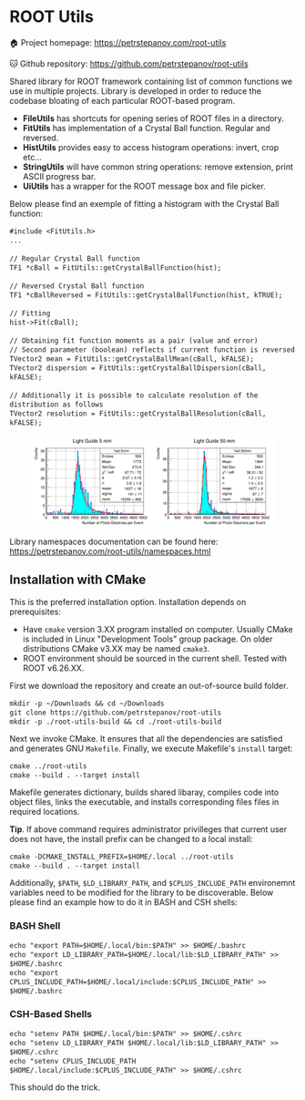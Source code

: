 ROOT Utils
==========

🏠️ Project homepage: https://petrstepanov.com/root-utils

🐱 Github repository: https://github.com/petrstepanov/root-utils

Shared library for ROOT framework containing list of common functions we use in multiple projects. Library is developed in order to reduce the codebase bloating of each particular ROOT-based program.

* **FileUtils** has shortcuts for opening series of ROOT files in a directory.
* **FitUtils** has implementation of a Crystal Ball function. Regular and reversed.
* **HistUtils** provides easy to access histogram operations: invert, crop etc...
* **StringUtils** will have common string operations: remove extension, print ASCII progress bar.
* **UiUtils** has a wrapper for the ROOT message box and file picker.

Below please find an exemple of fitting a histogram with the Crystal Ball function:

```
#include <FitUtils.h>
...

// Regular Crystal Ball function
TF1 *cBall = FitUtils::getCrystalBallFunction(hist);

// Reversed Crystal Ball function
TF1 *cBallReversed = FitUtils::getCrystalBallFunction(hist, kTRUE);

// Fitting
hist->Fit(cBall);

// Obtaining fit function moments as a pair (value and error)
// Second parameter (boolean) reflects if current function is reversed
TVector2 mean = FitUtils::getCrystalBallMean(cBall, kFALSE);
TVector2 dispersion = FitUtils::getCrystalBallDispersion(cBall, kFALSE);

// Additionally it is possible to calculate resolution of the distribution as follows
TVector2 resolution = FitUtils::getCrystalBallResolution(cBall, kFALSE);
```

<p align="center">
  <img width="85%" src="https://raw.githubusercontent.com/petrstepanov/root-utils/master/resources/crystal-ball-fit.png" alt="Fitting ROOT histograms with Crystal Ball function" />
</p>

Library namespaces documentation can be found here: https://petrstepanov.com/root-utils/namespaces.html

Installation with CMake
-----------------------

This is the preferred installation option. Installation depends on prerequisites:
* Have `cmake` version 3.XX program installed on computer. Usually CMake is included in Linux "Development Tools" group package. On older distributions CMake v3.XX may be named `cmake3`.
* ROOT environment should be sourced in the current shell. Tested with ROOT v6.26.XX.

First we download the repository and create an out-of-source build folder.

```
mkdir -p ~/Downloads && cd ~/Downloads
git clone https://github.com/petrstepanov/root-utils
mkdir -p ./root-utils-build && cd ./root-utils-build
```

Next we invoke CMake. It ensures that all the dependencies are satisfied and generates GNU `Makefile`. Finally, we execute Makefile's `install` target:

```
cmake ../root-utils
cmake --build . --target install
```

Makefile generates dictionary, builds shared libaray, compiles code into object files, links the executable, and installs corresponding files files in required locations. 

**Tip**. If above command requires administrator privilleges that current user does not have, the install prefix can be changed to a local install:

```
cmake -DCMAKE_INSTALL_PREFIX=$HOME/.local ../root-utils
cmake --build . --target install
```

Additionally, `$PATH`, `$LD_LIBRARY_PATH`, and  `$CPLUS_INCLUDE_PATH` environemnt variables need to be modified for the library to be discoverable. Below please find an example how to do it in BASH and CSH shells:

### BASH Shell
```
echo "export PATH=$HOME/.local/bin:$PATH" >> $HOME/.bashrc
echo "export LD_LIBRARY_PATH=$HOME/.local/lib:$LD_LIBRARY_PATH" >> $HOME/.bashrc
echo "export CPLUS_INCLUDE_PATH=$HOME/.local/include:$CPLUS_INCLUDE_PATH" >> $HOME/.bashrc
```

### CSH-Based Shells
```
echo "setenv PATH $HOME/.local/bin:$PATH" >> $HOME/.cshrc
echo "setenv LD_LIBRARY_PATH $HOME/.local/lib:$LD_LIBRARY_PATH" >> $HOME/.cshrc
echo "setenv CPLUS_INCLUDE_PATH $HOME/.local/include:$CPLUS_INCLUDE_PATH" >> $HOME/.cshrc
```

This should do the trick.